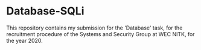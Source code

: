 # Database-SQLi
This repository contains my submission for the 'Database' task, for the recruitment procedure of the Systems and Security Group at WEC NITK, for the year 2020.
